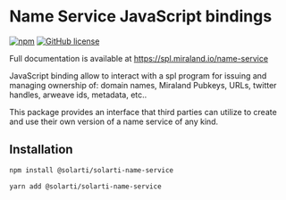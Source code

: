 # Name Service JavaScript bindings

[![npm](https://img.shields.io/npm/v/@solarti/solarti-name-service)](https://unpkg.com/@solarti/solarti-name-service@latest/) [![GitHub license](https://img.shields.io/badge/license-APACHE-blue.svg)](https://github.com/miraland-labs/token-list/blob/b3fa86b3fdd9c817139e38641d46c5a892542a52/LICENSE)

Full documentation is available at https://spl.miraland.io/name-service

JavaScript binding allow to interact with a spl program for issuing and managing
ownership of: domain names, Miraland Pubkeys, URLs, twitter handles, arweave ids,
metadata, etc..

This package provides an interface that third parties can
utilize to create and use their own version of a name service of any kind.

## Installation

```bash
npm install @solarti/solarti-name-service
```

```bash
yarn add @solarti/solarti-name-service
```
